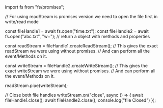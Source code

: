import fs from "fs/promises";

// For using readStream is promises version we need to open the file first in write/read mode

const fileHandle1 = await fs.open("time.txt");
const fileHandle2 = await fs.open("abc.txt", "w+");
// return a object with methods and properties

const readStream = fileHandle1.createReadStream();
// This gives the exact readStream we were using without promises.
//  And can perform all the event/Methods on it.

const writeStream = fileHandle2.createWriteStream();
// This gives the exact writeStream we were using without promises.
//  And can perform all the event/Methods on it.

readStream.pipe(writeStream);

// Close both file handles
writeStream.on("close", async () => {
  await fileHandle1.close();
  await fileHandle2.close();
  console.log("file Closed")
}); 